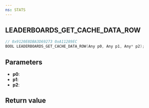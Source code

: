 ```yaml
---
ns: STATS
---
```

## LEADERBOARDS_GET_CACHE_DATA_ROW

```c
// 0x9120E8DBA3D69273 0xA11289EC
BOOL LEADERBOARDS_GET_CACHE_DATA_ROW(Any p0, Any p1, Any* p2);
```


## Parameters
* **p0**: 
* **p1**: 
* **p2**: 

## Return value
